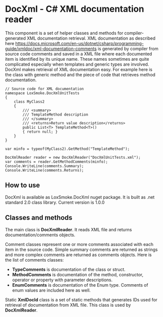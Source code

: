 # DocXml - C# XML documentation reader 

This component is a set of helper classes and methods for compiler-generated XML documentation retrieval.
XML documentation as described here https://docs.microsoft.com/en-us/dotnet/csharp/programming-guide/xmldoc/xml-documentation-comments
is generated by compiler from source code comments and saved in a XML file where each
documented item is identified by its unique name. These names sometimes are quite complicated especially
when templates and generic types are involved. DocXml makes retrieval of XML documentation easy. For example
here is the class with generic method and the piece of code that retrieves method documentation.

```
// Source code for XML documentation
namespace LoxSmoke.DocXmlUnitTests
{
    class MyClass2
    {
        /// <summary>
        /// TemplateMethod description
        /// </summary>
        /// <returns>Return value description</returns>
        public List<T> TemplateMethod<T>()
        { return null; }
    }
}
```

```
var minfo = typeof(MyClass2).GetMethod("TemplateMethod");

DocXmlReader reader = new DocXmlReader("DocXmlUnitTests.xml");
var comments = reader.GetMethodComments(minfo);
Console.WriteLine(comments.Summary);
Console.WriteLine(comments.Returns);
```

## How to use

DocXml is available as LoxSmoke.DocXml nuget package. It is built as .net standard 2.0 class library.
Current version is 1.0.0

## Classes and methods

The main class is **DocXmlReader**. It reads XML file and returns documentation/comments objects.

Comment classes represent one or more comments associated with each item in the source code. Simple summary 
comments are returned as strings and more complex comments are returned as comments objects. Here is the list of 
comments classes:
* **TypeComments** is documentation of the class or struct. 
* **MethodComments** is documentation of the method, constructor, operator or property with parameter descriptions.
* **EnumComments** is documentation of the Enum type. Comments of enum values are included here as well.

Static **XmlDocId** class is a set of static methods that generates IDs used for retrieval of documentation from 
XML file. This class is used by **DocXmlReader**.   



